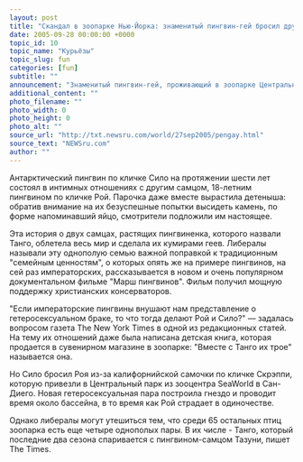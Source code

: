 ```yaml
---
layout: post
title: "Скандал в зоопарке Нью-Йорка: знаменитый пингвин-гей бросил друга ради самочки"
date: 2005-09-28 00:00:00 +0000
topic_id: 10
topic_name: "Курьёзы"
topic_slug: fun
categories: [fun]
subtitle: ""
announcement: "Знаменитый пингвин-гей, проживающий в зоопарке Центрального парка в Нью-Йорке, спровоцировал очередные \"культурные войны\" вокруг гомосексуализма, неожиданно вернувшись в лоно традиционной ориентации, пишет The Times (перевод на сайте Inopressa.ru)."
additional_content: ""
photo_filename: ""
photo_width: 0
photo_height: 0
photo_alt: ""
source_url: "http://txt.newsru.com/world/27sep2005/pengay.html"
source_text: "NEWSru.com"
author: ""
---
```

Антарктический пингвин по кличке Сило на протяжении шести лет состоял в интимных отношениях с другим самцом, 18-летним пингвином по кличке Рой. Парочка даже вместе вырастила детеныша: обратив внимание на их безуспешные попытки высидеть камень, по форме напоминавший яйцо, смотрители подложили им настоящее.

Эта история о двух самцах, растящих пингвиненка, которого назвали Танго, облетела весь мир и сделала их кумирами геев. Либералы называли эту однополую семью важной поправкой к традиционным "семейным ценностям", о которых опять же на примере пингвинов, на сей раз императорских, рассказывается в новом и очень популярном документальном фильме "Марш пингвинов". Фильм получил мощную поддержку христианских консерваторов.

"Если императорские пингвины внушают нам представление о гетеросексуальном браке, то что тогда делают Рой и Сило?" &mdash; задалась вопросом газета The New York Times в одной из редакционных статей. На тему их отношений даже была написана детская книга, которая продается в сувенирном магазине в зоопарке: "Вместе с Танго их трое" называется она.

Но Сило бросил Роя из-за калифорнийской самочки по кличке Скрэппи, которую привезли в Центральный парк из зооцентра SeaWorld в Сан-Диего. Новая гетеросексуальная пара построила гнездо и проводит время около бассейна, в то время как Рой страдает в одиночестве.

Однако либералы могут утешиться тем, что среди 65 остальных птиц зоопарка есть еще четыре однополых пары. В их числе - Танго, который последние два сезона спаривается с пингвином-самцом Тазуни, пишет The Times.
